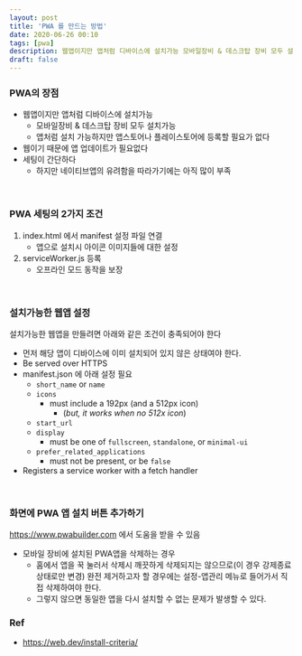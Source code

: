 ```yaml
---
layout: post
title: 'PWA 를 만드는 방법'
date: 2020-06-26 00:10
tags: [pwa]
description: 웹앱이지만 앱처럼 디바이스에 설치가능 모바일장비 & 데스크탑 장비 모두 설치가능 앱처럼 설치 가능하지만 앱스토어나 플레이스토어에 등록할 필요가 없다
draft: false
---
```


### PWA의 장점

- 웹앱이지만 앱처럼 디바이스에 설치가능
  - 모바일장비 & 데스크탑 장비 모두 설치가능
  - 앱처럼 설치 가능하지만 앱스토어나 플레이스토어에 등록할 필요가 없다
- 웹이기 때문에 앱 업데이트가 필요없다
- 세팅이 간단하다
  - 하지만 네이티브앱의 유려함을 따라가기에는 아직 많이 부족

<br>

### PWA 세팅의 2가지 조건

1. index.html 에서 manifest 설정 파일 연결
   - 앱으로 설치시 아이콘 이미지들에 대한 설정
2. serviceWorker.js 등록
   - 오프라인 모드 동작을 보장

<br>

### 설치가능한 웹앱 설정
설치가능한 웹앱을 만들려면 아래와 같은 조건이 충족되어야 한다

- 먼저 해당 앱이 디바이스에 이미 설치되어 있지 않은 상태여야 한다.
- Be served over HTTPS 
- manifest.json 에 아래 설정 필요
    - `short_name` or `name`
    - `icons`
        - must include a 192px (and a 512px icon)
            - (*but, it works when no 512x icon*)
    - `start_url`
    - `display`
        - must be one of `fullscreen`, `standalone`, or `minimal-ui`
    - `prefer_related_applications`
        - must not be present, or be `false`
- Registers a service worker with a fetch handler        

<br>

### 화면에 PWA 앱 설치 버튼 추가하기

https://www.pwabuilder.com 에서 도움을 받을 수 있음

- 모바일 장비에 설치된 PWA앱을 삭제하는 경우
  - 홈에서 앱을 꾹 눌러서 삭제시 깨끗하게 삭제되지는 않으므로(이 경우 강제종료 상태로만 변경) 완전 제거하고자 할 경우에는 설정-앱관리 메뉴로 들어가서 직접 삭제하여야 한다.
  - 그렇지 않으면 동일한 앱을 다시 설치할 수 없는 문제가 발생할 수 있다.



### Ref
- https://web.dev/install-criteria/
